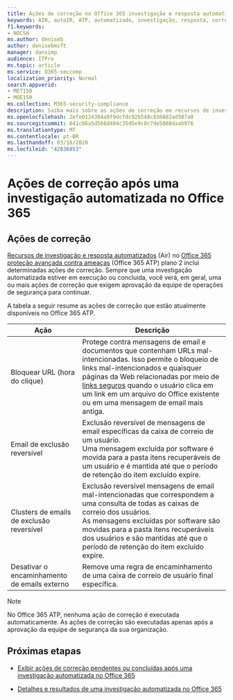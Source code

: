 ```yaml
---
title: Ações de correção no Office 365 investigação e resposta automatizadas
keywords: AIR, autoIR, ATP, automatizado, investigação, resposta, correção, ameaças, avançado, ameaça, proteção
f1.keywords:
- NOCSH
ms.author: deniseb
author: denisebmsft
manager: dansimp
audience: ITPro
ms.topic: article
ms.service: O365-seccomp
localization_priority: Normal
search.appverid:
- MET150
- MOE150
ms.collection: M365-security-compliance
description: Saiba mais sobre as ações de correção em recursos de investigação e resposta automatizados no Office 365 Advanced Threat Protection Plan 2.
ms.openlocfilehash: 2efe0124304a9f9dcfdc92b548c850882ad507a0
ms.sourcegitcommit: 841c06a5d566d404c35d5e9c0c7de5088daab976
ms.translationtype: MT
ms.contentlocale: pt-BR
ms.lasthandoff: 03/18/2020
ms.locfileid: "42836853"
---
```

# <a name="remediation-actions-following-an-automated-investigation-in-office-365"></a>Ações de correção após uma investigação automatizada no Office 365

## <a name="remediation-actions"></a>Ações de correção

[Recursos de investigação e resposta automatizados](https://docs.microsoft.com/microsoft-365/security/office-365-security/office-365-air) (Air) no [Office 365 proteção avançada contra ameaças](https://docs.microsoft.com/microsoft-365/security/office-365-security/office-365-atp) (Office 365 ATP) plano 2 inclui determinadas ações de correção. Sempre que uma investigação automatizada estiver em execução ou concluída, você verá, em geral, uma ou mais ações de correção que exigem aprovação da equipe de operações de segurança para continuar. 

A tabela a seguir resume as ações de correção que estão atualmente disponíveis no Office 365 ATP. 

|Ação | Descrição |
|-----|-----|
|Bloquear URL (hora do clique) |Protege contra mensagens de email e documentos que contenham URLs mal-intencionadas. Isso permite o bloqueio de links mal-intencionados e quaisquer páginas da Web relacionadas por meio de [links seguros](https://docs.microsoft.com/microsoft-365/security/office-365-security/atp-safe-links) quando o usuário clica em um link em um arquivo do Office existente ou em uma mensagem de email mais antiga. |
|Email de exclusão reversível  |Exclusão reversível de mensagens de email específicas da caixa de correio de um usuário. <br/>Uma mensagem excluída por software é movida para a pasta itens recuperáveis de um usuário e é mantida até que o período de retenção do item excluído expire. |
|Clusters de emails de exclusão reversível  |Exclusão reversível mensagens de email mal-intencionadas que correspondem a uma consulta de todas as caixas de correio dos usuários. <br/>As mensagens excluídas por software são movidas para a pasta itens recuperáveis dos usuários e são mantidas até que o período de retenção do item excluído expire. |
|Desativar o encaminhamento de emails externo |Remove uma regra de encaminhamento de uma caixa de correio de usuário final específica.|

> [!NOTE]
> No Office 365 ATP, nenhuma ação de correção é executada automaticamente. As ações de correção são executadas apenas após a aprovação da equipe de segurança da sua organização. 

## <a name="next-steps"></a>Próximas etapas

- [Exibir ações de correção pendentes ou concluídas após uma investigação automatizada no Office 365](air-review-approve-pending-completed-actions.md)

- [Detalhes e resultados de uma investigação automatizada no Office 365](air-view-investigation-results.md)